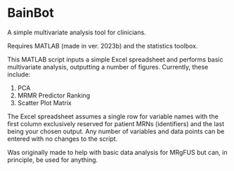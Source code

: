 # BainBot
A simple multivariate analysis tool for clinicians.

Requires MATLAB (made in ver. 2023b) and the statistics toolbox.

This MATLAB script inputs a simple Excel spreadsheet and performs basic multivariate analysis, outputting a number of figures.
Currently, these include:
1. PCA
2. MRMR Predictor Ranking
3. Scatter Plot Matrix

The Excel spreadsheet assumes a single row for variable names with the first column exclusively reserved for patient MRNs (identifiers) and the last being your chosen output.
Any number of variables and data points can be entered with no changes to the script.

Was originally made to help with basic data analysis for MRgFUS but can, in principle, be used for anything.
